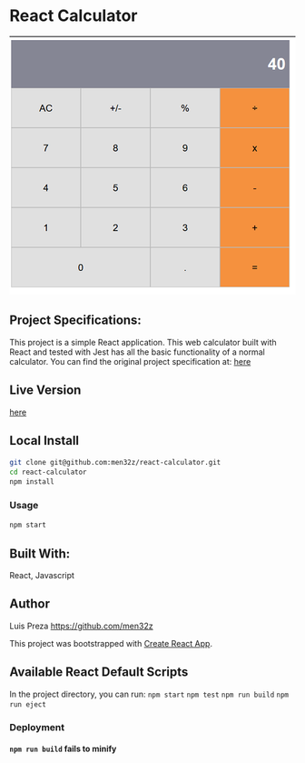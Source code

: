 # React Calculator

![Screenshot](https://raw.githubusercontent.com/men32z/react-calculator/development/docs/aaaaaa.png)

## Project Specifications:

This project is a simple React application. 
This web calculator built with React and tested with Jest has all the basic functionality of a normal calculator.
You can find the original project specification at: [here](https://github.com/microverseinc/project-react-calculator)

## Live Version

[here](https://men32z-react-calculator.herokuapp.com/)

## Local Install

```sh
git clone git@github.com:men32z/react-calculator.git
cd react-calculator
npm install
```

### Usage

```sh
npm start
```

## Built With:

React, Javascript

## Author
Luis Preza https://github.com/men32z


This project was bootstrapped with [Create React App](https://github.com/facebook/create-react-app).

## Available React Default Scripts

In the project directory, you can run:
`npm start`
`npm test`
`npm run build`
`npm run eject`

### Deployment

#### `npm run build` fails to minify
